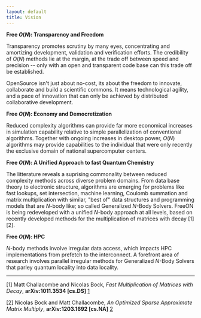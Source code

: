 ```yaml
---
layout: default
title: Vision
---
```


**Free *O*(*N*): Transparency and Freedom**

Transparency promotes scrutiny by many eyes, concentrating and amortizing development, validation and verification efforts. The credibility of *O*(*N*) methods lie at the margin, at the trade off between speed and precision -- only with an open and transparent code base can this trade off be established.

OpenSource isn't just about no-cost, its about the freedom to innovate, collaborate and build a scientific commons. It means technological agility, and a pace of innovation that can only be achieved by distributed collaborative development.

**Free *O*(*N*): Economy and Democretization**

Reduced complexity algorithms can provide far more economical increases in simulation capability relative to simple parallelization of conventional algorithms. Together with ongoing increases in desktop power, *O*(*N*) algorithms may provide capabilities to the individual that were only recently the exclusive domain of national supercomputer centers.

**Free *O*(*N*): A Unified Approach to fast Quantum Chemistry**

The litterature reveals a suprising commonality between reduced complexity methods across diverse problem domains. From data base theory to electronic structure, algorithms are emerging for problems like fast lookups, set intersection, machine learning, Coulomb summation and matrix multiplication with similar, "best of" data structures and programming models that are *N*-body like; so called Generalized *N*-Body Solvers. FreeON is being redeveloped with a unified *N*-body approach at all levels, based on recently developed methods for the multiplication of matrices with decay [1][2].

**Free *O*(*N*): HPC**

*N*-body methods involve irregular data access, which impacts HPC implementations from prefetch to the interconnect. A forefront area of research involves parallel irregular methods for Generalized *N*-Body Solvers that parley quantum locality into data locality.

* * * * *

<references/>

[1] Matt Challacombe and Nicolas Bock, <em>Fast Multiplication of Matrices with Decay</em>, **arXiv:1011.3534 [cs.DS]** [1](http://arxiv.org/abs/1011.3534)

[2] Nicolas Bock and Matt Challacombe, <em>An Optimized Sparse Approximate Matrix Multiply</em>, **arXiv:1203.1692 [cs.NA]** [2](http://arxiv.org/abs/1203.1692)
